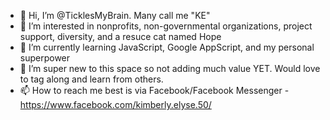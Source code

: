 - 👋 Hi, I’m @TicklesMyBrain. Many call me "KE"
- 👀 I’m interested in nonprofits, non-governmental organizations, project support, diversity, and a resuce cat named Hope
- 🌱 I’m currently learning JavaScript, Google AppScript, and my personal superpower
- 💞️ I’m super new to this space so not adding much value YET. Would love to tag along and learn from others.
- 📫 How to reach me best is via Facebook/Facebook Messenger - https://www.facebook.com/kimberly.elyse.50/

<!---
TicklesMyBrain/TicklesMyBrain is a ✨ special ✨ repository because its `README.md` (this file) appears on your GitHub profile.
You can click the Preview link to take a look at your changes.
--->
